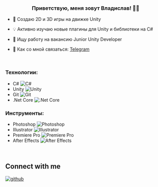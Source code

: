 ### <div align="center">Приветствую, меня зовут Владислав! 👨‍💻</div>  

- 🍒 Создаю 2D и 3D игры на движке Unity  

- 💡 Активно изучаю новые плагины для Unity и библиотеки на C#  

- 🎨 Ищу работу на вакансию Junior Unity Developer   

- 🍂 Как со мной связаться: [Telegram](https://t.me/mindless_muse)  

<br/>  

### Технологии:
- C#   ![C#](https://profilinator.rishav.dev/skills-assets/csharp-original.svg)
- Unity   ![Unity](https://profilinator.rishav.dev/skills-assets/unity.png)
- Git   ![Git](https://profilinator.rishav.dev/skills-assets/git-scm-icon.svg)
- .Net Core   ![.Net Core](https://profilinator.rishav.dev/skills-assets/dotnetcore.png)

### Инструменты:
- Photoshop   ![Photoshop](https://profilinator.rishav.dev/skills-assets/photoshop-plain.svg)
- Illustrator   ![Illustrator](https://profilinator.rishav.dev/skills-assets/adobe_illustrator-icon.svg)
- Premiere Pro   ![Premiere Pro](https://profilinator.rishav.dev/skills-assets/adobepremierepro.png)
- After Effects   ![After Effects](https://profilinator.rishav.dev/skills-assets/aftereffects.png)

<br/>  

## Connect with me  
<a href="https://github.com/MindlessMuse666" target="_blank">
  <img src="https://img.shields.io/badge/github-%2324292e.svg?&style=for-the-badge&logo=github&logoColor=white" alt="github" style="margin-bottom: 5px;" />
</a>  

<br />
